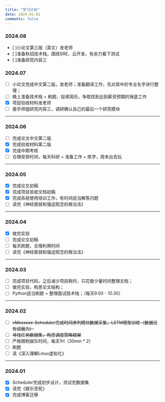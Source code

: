 ```yaml
---
title: "学习计划"
date: 2024-01-01
comments: false
---
```

### 2024.08
- [ ]小论文第三版（英文）发老师
- [ ]准备秋招技术栈，围绕SRE、云开发，有余力看下测试
- [ ]准备研究内容三
### 2024.07
- [ ] 小论文完成中文第二版，发老师；准备翻译工作，先对其中的专业名字进行整理；
- [ ] 晚上准备技术栈 + 刷题，投递简历，争取找到达到薪资预期的保底工作
- [x] 项目验收材料发老师
- [ ] 接手师姐研究内容三，调研确认自己的最后一个研究模块
- - -
### 2024.06
- [ ] 完成论文中文第二版
- [X] 完成验收材料第二版
- [X] 完成中期考核
- [ ] 合理安排时间，每天科研 + 准备工作 + 练字，周末出去玩
---
### 2024.05
- [x] 完成论文初稿
- [X] 完成项目验收文档初稿
- [x] 完成系统使用培训工作，有时间适当解答问题
- [ ] 读完《神经衰弱和强迫观念的根治法》
- - - 
### 2024.04
- [x] 做完实验
- [ ] 完成论文初稿
- [ ] 每天刷题，合理利用时间
- [ ] 读完《神经衰弱和强迫观念的根治法》
- - -
### 2024.03
- [ ] 完成项目代码，之后减少项目耗时，只花极少量时间整理文档；
- [ ] 做完实验，构思论文结构；
- [ ] Python适当刷题 + 整理面试技术栈；（每天9.00 - 10.30）
- - -
### 2024.02
- [ ] ~~vMxxxxxx-Scheduler完成时间序列模块数据采集，LSTM模型训练（数据没有说服力）~~
- [ ] ~~寻找任务数据集，构思调度策略框架~~
- [ ] 严格限制娱乐时间，每天1H（30min * 2）
- [ ] 刷题
- [ ] 读《深入理解Linux虚拟化》
- - -
### 2024.01
- [x] Scheduler完成初步设计，测试完数据集
- [x] 读完《娱乐至死》
- [x] 完成博客迁移
